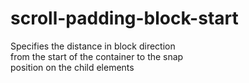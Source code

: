 # scroll-padding-block-start

Specifies the distance in block direction  
from the start of the container to the snap  
position on the child elements  
